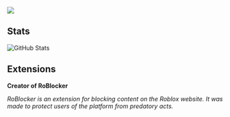<p allign="center">
<img src="https://cdn.discordapp.com/attachments/1091696739662168167/1131182323480678440/Untitled-1.png">

## **Stats**
![GitHub Stats](https://github-readme-stats.vercel.app/api?username=Reposits&show_icons=true&theme=transparent)
## **Extensions**
__Creator of RoBlocker__

_RoBlocker is an extension for blocking content on the Roblox website. It was made to protect users of the platform from predatory acts._

<!--
**Reposits/Reposits** is a ✨ _special_ ✨ repository because its `README.md` (this file) appears on your GitHub profile.

Here are some ideas to get you started:

- 🔭 I’m currently working on ...
- 🌱 I’m currently learning ...
- 👯 I’m looking to collaborate on ...
- 🤔 I’m looking for help with ...
- 💬 Ask me about ...
- 📫 How to reach me: ...
- 😄 Pronouns: ...
- ⚡ Fun fact: ...
-->
